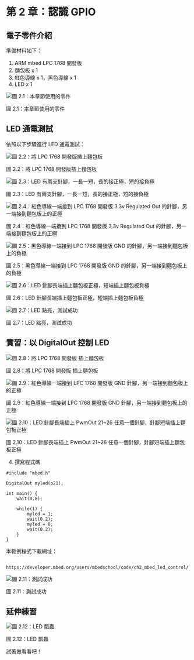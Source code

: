 # 第 2 章：認識 GPIO

## 電子零件介紹

準備材料如下：

1. ARM mbed LPC 1768 開發版
2. 麵包板 x 1
3. 紅色導線 x 1，黑色導線 x 1
4. LED x 1

![圖 2.1：本章節使用的零件](http://i.imgur.com/5iD2ehn.jpg)

圖 2.1：本章節使用的零件

## LED 通電測試

依照以下步驟進行 LED 通電測試：

![圖 2.2：將 LPC 1768 開發版插上麵包板](http://i.imgur.com/2Nx0FSh.jpg)

圖 2.2：將 LPC 1768 開發版插上麵包板

![圖 2.3：LED 有兩支針腳，一長一短，長的接正極，短的接負極](http://i.imgur.com/GzFrp2W.jpg)

圖 2.3：LED 有兩支針腳，一長一短，長的接正極，短的接負極

![圖 2.4：紅色導線一端接到 LPC 1768 開發版 3.3v Regulated Out 的針腳，另一端接到麵包板上的正極](http://i.imgur.com/mJZWmMH.jpg)

圖 2.4：紅色導線一端接到 LPC 1768 開發版 3.3v Regulated Out 的針腳，另一端接到麵包板上的正極

![圖 2.5：黑色導線一端接到 LPC 1768 開發版 GND 的針腳，另一端接到麵包板上的負極](http://i.imgur.com/aszlXqG.jpg)

圖 2.5：黑色導線一端接到 LPC 1768 開發版 GND 的針腳，另一端接到麵包板上的負極

![圖 2.6：LED 針腳長端插上麵包板正極，短端插上麵包板負極](http://i.imgur.com/3Duw0rK.jpg)

圖 2.6：LED 針腳長端插上麵包板正極，短端插上麵包板負極

![圖 2.7：LED 點亮，測試成功](http://i.imgur.com/Iom5KME.jpg)

圖 2.7：LED 點亮，測試成功

## 實習：以 DigitalOut 控制 LED 

![圖 2.8：將 LPC 1768 開發版 插上麵包板](http://i.imgur.com/2Nx0FSh.jpg)

圖 2.8：將 LPC 1768 開發版 插上麵包板

![圖 2.9：紅色導線一端接到 LPC 1768 開發版 GND 針腳，另一端接到麵包板上的正極](http://i.imgur.com/LT0xdWQ.jpg)

圖 2.9：紅色導線一端接到 LPC 1768 開發版 GND 針腳，另一端接到麵包板上的正極

![圖 2.10：LED 針腳長端插上 PwmOut 21~26 任意一個針腳，針腳短端插上麵包板正極](http://i.imgur.com/99qiOYr.jpg)

圖 2.10：LED 針腳長端插上 PwmOut 21~26 任意一個針腳，針腳短端插上麵包板正極

4. 撰寫程式碼

```
#include "mbed.h"

DigitalOut myled(p21);

int main() {
    wait(0.8);
    
    while(1) {    
        myled = 1;
        wait(0.2);
        myled = 0;
        wait(0.2);
    }
}

```

本範例程式下載網址：

```

https://developer.mbed.org/users/mbedschool/code/ch2_mbed_led_control/

```

![圖 2.11：測試成功](http://i.imgur.com/GV3hZjz.jpg)

圖 2.11：測試成功

## 延伸練習

![圖 2.12：LED 瓢蟲](http://i.imgur.com/zo38TF0.jpg)

圖 2.12：LED 瓢蟲

試著做看看吧！

